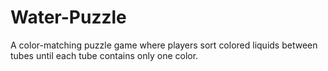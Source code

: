 # Water-Puzzle
A color-matching puzzle game where players sort colored liquids between tubes until each tube contains only one color.
